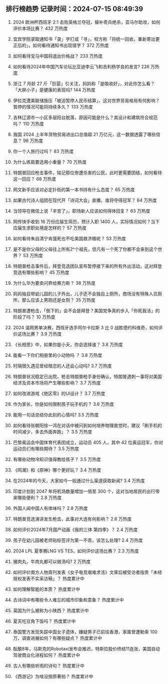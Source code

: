 
## 排行榜趋势 记录时间：2024-07-15 08:49:39
  
  1. 2024 欧洲杯西班牙 2:1 击败英格兰夺冠，替补奇兵绝杀，亚马尔助攻，如何评价本场比赛？ 432 万热度
    
  2. 宜宾学院录取通知书「录」字打成「寻」，校方称「将统一回收，重新寄出更正后的」，如何看待通知书出现错字？ 372 万热度
    
  3. 如何看待宝马中国将退出价格战？ 233 万热度
    
  4. 如何看待2024年中国汽车论坛比亚迪李云飞和吉利杨学良的发言? 226 万热度
    
  5. 浙江 7 月龄 27 斤「巨婴」引关注，妈妈称「是吸收好」，对此你怎么看？「大胖小子」是健康的表现吗? 144 万热度
    
  6. 伊拉克遭美联储施压「被迫暂停人民币结算」，这对世界贸易格局有何影响？暂停的情况可能将持续多久？ 133 万热度
    
  7. 吉林辽源市一小区多层阳台脱落，原因可能是什么？其设计和建筑符合规范吗？ 110 万热度
    
  8. 我国 2024 上半年货物贸易进出口总值超 21 万亿元，这一数据透露了哪些信息？ 96 万热度
    
  9. 你一个人旅行过吗？ 83 万热度
    
  10. 为什么练肩要选用小重量？ 70 万热度
    
  11. 特朗普回应枪击事件，铭记那位惨遭杀害的公民，此时更需要团结，如何看待这一回应？ 68 万热度
    
  12. 网文新手应该对必定扑街的第一本书持有什么态度？ 65 万热度
    
  13. 如果古代诗人组团在现代开「诗词大会」直播，谁将夺得冠军？ 64 万热度
    
  14. 当领导在微信上说「辛苦了」，职场新人应该如何得体回复？ 63 万热度
    
  15. 网传快手收到 16 万份应届生简历，预计入职 1400 人，实际情况如何？当下应届生求职处境是怎样的？ 57 万热度
    
  16. 如何看待朱自清宁肯饿死也不吃美国救济粮呢？ 53 万热度
    
  17. 是不是你父母的父母往上所有2ⁿ个祖先，但凡有一个死了你都不会来到这个世界？ 53 万热度
    
  18. 特朗普枪击事件后，拜登竞选团队宣布暂停接下来的所有外出活动，这对拜登竞选有哪些影响？ 45 万热度
    
  19. 为什么华为要卖问界给赛力斯？ 38 万热度
    
  20. 妈妈独自带幼儿园的儿子外出，儿子还不会独自上厕所，商场没有特殊人员厕所，那么应该上男厕还是女厕？ 35 万热度
    
  21. 特朗普遭枪击，「倒下的」会不会是拜登？美国党争真的步入「你死我活」的阶段了吗？ 10 万热度
    
  22. 2024 温网男单决赛，西班牙选手阿尔卡拉斯 3 比 0 战胜德约科维奇，如何评价这场比赛？ 3.9 万热度
    
  23. 《长相思》中，如果你是小夭，你会选择谁？ 3.8 万热度
    
  24. 能看一下你们相册里的小动物吗 ？ 3.8 万热度
    
  25. 时隔很久遇见曾经暗恋的人还会心动吗? 3.7 万热度
    
  26. 特朗普状况稳定已出院，枪击特朗普枪手身份确认，特朗普遇刺一事将对美国经济及资本市场将产生哪些影响？ 3.7 万热度
    
  27. 如何改进游戏《绝区零》的UI设计？ 3.7 万热度
    
  28. 作为家长，你是如何限制孩子玩手机的？ 3.6 万热度
    
  29. 能用一句话总结你此刻的心情吗? 3.5 万热度
    
  30. 如何看待张朝阳徐一鸿在对话中被问到如何培养物理直觉时，建议「刷手机的时间减少，多去外面奔跑」？ 3.5 万热度
    
  31. 巴黎奥运会中国体育代表团成立，运动员 405 人，其中 42 位奥运冠军，你对运动员们有哪些期待？ 3.5 万热度
    
  32. 有哪些动物冷知识值得教给孩子？ 3.5 万热度
    
  33. 《鸣潮》和《原神》哪个更好玩？ 3.4 万热度
    
  34. 在2024年的今天，大家如今一般通过什么渠道获取新闻? 3.4 万热度
    
  35. 印度计划到 2047 年将机场数量增加一倍至 300 个，这对当地居民的出行带来哪些便利？ 2.8 万热度
    
  36. 外国人闻中国人有体味吗？ 2.8 万热度
    
  37. 特朗普竞选演讲发生枪击，此事对大选有何影响？ 2.6 万热度
    
  38. 如何评价2024年7月国产动画《我的三体 第四季》？ 2.4 万热度
    
  39. 孩子在幼儿园被老师贴标签评为第一不乖，该怎么处理? 2.4 万热度
    
  40. 2024 LPL 夏季赛LNG VS TES，如何评价这场比赛？ 2.3 万热度
    
  41. 猪肉丸，牛肉丸都可以做汤吗? 2 万热度
    
  42. 如何评价南方人物周刊发表《女子电竞艰难求活》文章后被受访者指责「未经授权发表不实采访稿」？ 热度累计中
    
  43. 如何理解智能的本质？ 热度累计中
    
  44. 古诗词中有哪些令人难忘的城市印象和意象？ 热度累计中
    
  45. 英国为什么被称为小陕西？ 热度累计中
    
  46. 夏天吃豆角下饭吗？ 热度累计中
    
  47. 泰国警方发现失踪中国女子遗体，嫌疑男子已前往香港，家属曾遭勒索 100 万，调查进展如何？有哪些疑点？ 热度累计中
    
  48. 酝酿8年，马斯克的Robotaxi发布会推迟，特斯拉股价终结11连涨，美国自动驾驶商业化进程如何？ 热度累计中
    
  49. 古人有哪些听雨的诗句？ 热度累计中
    
  50. 《西游记》为啥没按原著拍？ 热度累计中
    